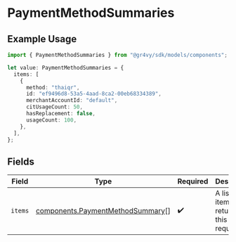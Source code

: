 # PaymentMethodSummaries

## Example Usage

```typescript
import { PaymentMethodSummaries } from "@gr4vy/sdk/models/components";

let value: PaymentMethodSummaries = {
  items: [
    {
      method: "thaiqr",
      id: "ef9496d8-53a5-4aad-8ca2-00eb68334389",
      merchantAccountId: "default",
      citUsageCount: 50,
      hasReplacement: false,
      usageCount: 100,
    },
  ],
};
```

## Fields

| Field                                                                                | Type                                                                                 | Required                                                                             | Description                                                                          |
| ------------------------------------------------------------------------------------ | ------------------------------------------------------------------------------------ | ------------------------------------------------------------------------------------ | ------------------------------------------------------------------------------------ |
| `items`                                                                              | [components.PaymentMethodSummary](../../models/components/paymentmethodsummary.md)[] | :heavy_check_mark:                                                                   | A list of items returned for this request.                                           |